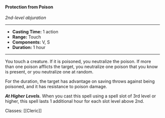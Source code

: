 #### Protection from Poison
*2nd-level abjuration*
___
- **Casting Time:** 1 action
- **Range:** Touch
- **Components:** V, S
- **Duration:** 1 hour
---
You touch a creature. If it is poisoned, you neutralize the poison. If more than one poison afflicts the target, you neutralize one poison that you know is present, or you neutralize one at random.

For the duration, the target has advantage on saving throws against being poisoned, and it has resistance to poison damage.

***At Higher Levels.*** When you cast this spell using a spell slot of 3rd level or higher, this spell lasts 1 additional hour for each slot level above 2nd.

Classes: [[Cleric]]